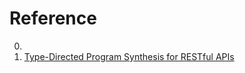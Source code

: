 # Reference

0. []()
0. [Type-Directed Program Synthesis for RESTful APIs](https://arxiv.org/abs/2203.16697)

